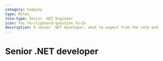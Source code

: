 ```yaml
---
category: Company
type: Roles
role-type: Senior .NET Engineer
icon: fas fa-clipboard-question fa-2x
description: A senior .NET developer, what to expect from the role and interview
---
```


# Senior .NET developer
